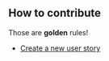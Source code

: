 ## How to contribute


Those are **golden** rules!


* [Create a new user story](../../../issues/new?template=user_story.md&title=Name%20of%20the%20new%20user%20story&labels[]=help%20wanted)
